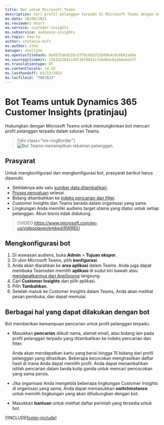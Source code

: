 ```yaml
---
title: Bot untuk Microsoft Teams
description: Cari profil pelanggan terpadu di Microsoft Teams dengan bantuan bot.
ms.date: 10/08/2021
ms.reviewer: mhart
ms.service: customer-insights
ms.subservice: audience-insights
ms.topic: how-to
author: stefanie-msft
ms.author: sthe
manager: shellyha
ms.openlocfilehash: 6a9575de922bc2ff9c9d2212b99b4c0c8b61ab0e
ms.sourcegitcommit: 15b1521041149716f8031cfa6d0dc61a56a5e2ff
ms.translationtype: HT
ms.contentlocale: id-ID
ms.lasthandoff: 01/13/2022
ms.locfileid: "7967823"
---
```

# <a name="teams-bot-for-dynamics-365-customer-insights-preview"></a>Bot Teams untuk Dynamics 365 Customer Insights (pratinjau)

Hubungkan dengan Microsoft Teams untuk memungkinkan bot mencari profil pelanggan terpadu dalam saluran Teams.

> [!div class="mx-imgBorder"]
> ![Bot Teams menampilkan rekaman pelanggan.](media/teams-bot.png "Bot Teams menampilkan rekaman pelanggan")

## <a name="prerequisites"></a>Prasyarat

Untuk mengkonfigurasi dan mengkonfigurasi bot, prasyarat berikut harus dipenuhi:

- Setidaknya ada satu [sumber data ditambahkan](data-sources.md).
- [Proses penyatuan](data-unification.md) selesai.
- Bidang ditambahkan ke [indeks pencarian dan filter](search-filter-index.md).
- Customer Insights dan Teams berada dalam organisasi yang sama.
- Lingkungan Anda memiliki audiens target utama yang diatur untuk setiap pelanggan. Akun bisnis tidak didukung.


> [!VIDEO https://www.microsoft.com/en-us/videoplayer/embed/RWRElj]
## <a name="configure-the-bot"></a>Mengkonfigurasi bot

1. Di wawasan audiens, buka **Admin** > **Tujuan ekspor**.
1. Di ubin Microsoft Teams, pilih **konfigurasi**.
1. Anda akan diarahkan ke **area aplikasi** dalam Teams. Anda juga dapat membuka Teamsdan memilih **aplikasi** di sudut kiri bawah atau [mendapatkannya dari AppSource](https://go.microsoft.com/fwlink/?linkid=2124104) langsung.
1. Cari **Customer Insights** dan pilih aplikasi.
1. Pilih **Tambahkan**.
1. Setelah masuk ke Customer Insights dalam Teams, Anda akan melihat pesan pembuka, dan dapat memulai.

## <a name="things-you-can-do-with-the-bot"></a>Berbagai hal yang dapat dilakukan dengan bot

Bot memberikan kemampuan pencarian untuk profil pelanggan terpadu.

- Masukkan **pencarian** diikuti nama, alamat email, atau bidang lain pada profil pelanggan terpadu yang ditambahkan ke indeks pencarian dan filter.

  Anda akan mendapatkan kartu yang berisi hingga 15 bidang dari profil pelanggan yang dihasilkan. Beberapa kecocokan menghasilkan daftar hasil di mana Anda dapat memilih profil. Anda dapat menambahkan istilah pencarian dalam tanda kutip ganda untuk mencari pencocokan yang sama persis.

- Jika organisasi Anda mengelola beberapa lingkungan Customer Insights di organisasi yang sama, Anda dapat memasukkan **switchinstance** untuk memilih lingkungan yang akan dihubungkan dengan bot.

- Masukkan **bantuan** untuk melihat daftar perintah yang tersedia untuk bot.  


[!INCLUDE[footer-include](../includes/footer-banner.md)]